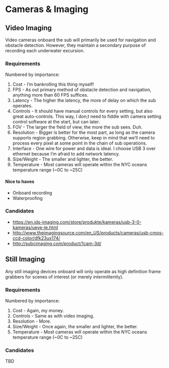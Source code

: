 # Cameras & Imaging

## Video Imaging
Video cameras onboard the sub will primarily be used for navigation and obstacle detection. However, they maintain a secondary purpose of recording each underwater excursion. 

### Requirements
Numbered by importance:
1. Cost - I’m bankrolling this thing myself!
2. FPS - As out primary method of obstacle detection and navigation, anything more than 60 FPS suffices.
2. Latency - The higher the latency, the more of delay on which the sub operates.
3. Controls - It should have manual controls for every setting, but also great auto-controls. This way, I don;t need to fiddle with camera setting control software at the start, but can later.
4. FOV - The larger the field of view, the more the sub sees. Duh.
4. Resolution - Bigger is better for the most part, as long as the camera supports region grabbing. Otherwise, keep in mind that we’ll need to process every pixel at some point in the chain of sub operations.
5. Interface - One wire for power and data is ideal. I choose USB 3 over ethernet because I’m afraid to add network latency.
6. Size/Weight - The smaller and lighter, the better. 
7. Temperature - Most cameras will operate within the NYC oceans temperature range (~0C to ~25C)

#### Nice to haves
- Onboard recording
- Waterproofing

### Candidates
- https://en.ids-imaging.com/store/produkte/kameras/usb-3-0-kameras/ueye-le.html
- http://www.theimagingsource.com/en_US/products/cameras/usb-cmos-ccd-color/dfk23ux174/
- http://subcimaging.com/product/1cam-3d/

## Still Imaging
Any still imaging devices onboard will only operate as high definition frame grabbers for scenes of interest (or merely intermittently). 

### Requirements
Numbered by importance:
1. Cost - Again, my money.
2. Controls - Same as with video imaging.
3. Resolution - More.
4. Size/Weight - Once again, the smaller and lighter, the better.
5. Temperature - Most cameras will operate within the NYC oceans temperature range (~0C to ~25C)

### Candidates
TBD